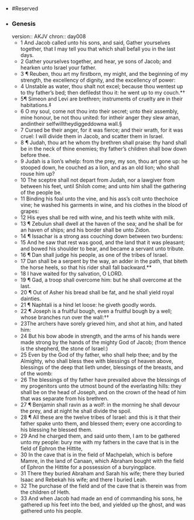 - #Reserved
- ### Genesis
  version:: AKJV
  chron:: day008
	- 1 And Jacob called unto his sons, and said, Gather yourselves together, that I may tell
	  you that which shall befall you in the last days.
	- 2 Gather yourselves together, and hear,
	  ye sons of Jacob; and hearken unto Israel your father.
	- 3 ¶ Reuben, thou art my firstborn, my might, and the beginning of my strength, the
	  excellency of dignity, and the excellency of power:
	- 4 Unstable as water, thou shalt not
	  excel; because thou wentest up to thy father’s bed; then defiledst thou it: he went up to
	  my couch.*†
	- 5¶ Simeon and Levi are brethren; instruments of cruelty are in their habitations.‡
	- 6 O
	  my soul, come not thou into their secret; unto their assembly, mine honour, be not thou
	  united: for intheir anger they slew aman, andintheir selfwilltheydiggeddowna wall.§
	- 7 Cursed be their anger, for it was fierce; and their wrath, for it was cruel: I will divide
	  them in Jacob, and scatter them in Israel.
	- 8 ¶ Judah, thou art he whom thy brethren shall praise: thy hand shall be in the neck
	  of thine enemies; thy father’s children shall bow down before thee.
	- 9 Judah is a lion’s
	  whelp: from the prey, my son, thou art gone up: he stooped down, he couched as a
	  lion, and as an old lion; who shall rouse him up?
	- 10 The sceptre shall not depart from
	  Judah, nor a lawgiver from between his feet, until Shiloh come; and unto him shall the
	  gathering of the people be.
	- 11 Binding his foal unto the vine, and his ass’s colt unto thechoice vine; he washed his garments in wine, and his clothes in the blood of grapes:
	- 12 His eyes shall be red with wine, and his teeth white with milk.
	- 13 ¶ Zebulun shall dwell at the haven of the sea; and he shall be for an haven of ships;
	  and his border shall be unto Zidon.
	- 14 ¶ Issachar is a strong ass couching down between two burdens:
	- 15 And he saw that
	  rest was good, and the land that it was pleasant; and bowed his shoulder to bear, and
	  became a servant unto tribute.
	- 16 ¶ Dan shall judge his people, as one of the tribes of Israel.
	- 17 Dan shall be a serpent
	  by the way, an adder in the path, that biteth the horse heels, so that his rider shall fall
	  backward.**
	- 18 I have waited for thy salvation, O LORD.
	- 19 ¶ Gad, a troop shall overcome him: but he shall overcome at the last.
	- 20 ¶ Out of Asher his bread shall be fat, and he shall yield royal dainties.
	- 21 ¶ Naphtali is a hind let loose: he giveth goodly words.
	- 22 ¶ Joseph is a fruitful bough, even a fruitful bough by a well; whose branches run
	  over the wall:††
	- 23The archers have sorely grieved him, and shot at him, and hated him:
	- 24 But his bow abode in strength, and the arms of his hands were made strong by the
	  hands of the mighty God of Jacob; (from thence is the shepherd, the stone of Israel:)
	- 25 Even by the God of thy father, who shall help thee; and by the Almighty, who shall bless
	  thee with blessings of heaven above, blessings of the deep that lieth under, blessings of
	  the breasts, and of the womb:
	- 26 The blessings of thy father have prevailed above the
	  blessings of my progenitors unto the utmost bound of the everlasting hills: they shall
	  be on the head of Joseph, and on the crown of the head of him that was separate from
	  his brethren.
	- 27 ¶ Benjamin shall ravin as a wolf: in the morning he shall devour the prey, and at
	  night he shall divide the spoil.
	- 28 ¶ All these are the twelve tribes of Israel: and this is it that their father spake unto
	  them, and blessed them; every one according to his blessing he blessed them.
	- 29 And he
	  charged them, and said unto them, I am to be gathered unto my people: bury me with
	  my fathers in the cave that is in the field of Ephron the Hittite,
	- 30 In the cave that is in
	  the field of Machpelah, which is before Mamre, in the land of Canaan, which Abraham
	  bought with the field of Ephron the Hittite for a possession of a buryingplace.
	- 31 There
	  they buried Abraham and Sarah his wife; there they buried Isaac and Rebekah his wife;
	  and there I buried Leah.
	- 32 The purchase of the field and of the cave that is therein was
	  from the children of Heth.
	- 33 And when Jacob had made an end of commanding his sons,
	  he gathered up his feet into the bed, and yielded up the ghost, and was gathered unto
	  his people.